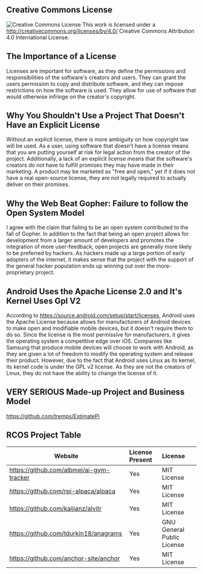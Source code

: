 ## Creative Commons License
![Creative Commons License](https://i.creativecommons.org/l/by/4.0/88x31.png) This work is licensed under a http://creativecommons.org/licenses/by/4.0/ Creative Commons Attribution 4.0 International License.

## The Importance of a License
Licenses are important for software, as they define the permissions and responsibilities of the software's creators and users. They can grant the users permission to copy and distribute software, and they can impose restrictions on how the software is used. They allow for use of software that would otherwise infringe on the creator's copyright.

## Why You Shouldn't Use a Project That Doesn't Have an Explicit License
Without an explicit license, there is more ambiguity on how copyright law will be used. As a user, using software that doesn't have a license means that you are putting yourself at risk for legal action from the creator of the project. Additionally, a lack of an explicit license means that the software's creators do not have to fulfill promises they may have made in their marketing. A product may be marketed as "free and open," yet if it does not have a real open-source license, they are not legally required to actually deliver on their promises.

## Why the Web Beat Gopher: Failure to follow the Open System Model
I agree with the claim that failing to be an open system contributed to the fall of Gopher. In addition to the fact that being an open project allows for development from a larger amount of developers and promotes the integration of more user-feedback, open projects are generally more likely to be preferred by hackers. As hackers made up a large portion of early adopters of the internet, it makes sense that the project with the support of the general hacker population ends up winning out over the more-proprietary project.

## Android Uses the Apache License 2.0 and It's Kernel Uses Gpl V2
According to https://source.android.com/setup/start/licenses, Android uses the Apache License because allows for manufacturers of Android devices to make open and modifiable mobile devices, but it doesn't require them to do so. Since the license is the most permissive for manufacturers, it gives the operating system a competitive edge over iOS. Companies like Samsung that produce mobile devices will choose to work with Android, as they are given a lot of freedom to modify the operating system and release their product. However, due to the fact that Android uses Linux as its kernel, its kernel code is under the GPL v2 license. As they are not the creators of Linux, they do not have the ability to change the license of it.

## VERY SERIOUS Made-up Project and Business Model
https://github.com/tremps/EstimatePi

## RCOS Project Table
Website | License Present | License
---------|:----------|:-------
https://github.com/albmej/ai-gym-tracker | Yes | MIT License
https://github.com/rpi-alpaca/alpaca | Yes | MIT License
https://github.com/kaijianz/alvitr | Yes | MIT License
https://github.com/tdurkin18/anagrams | Yes | GNU General Public License
https://github.com/anchor-site/anchor | Yes | MIT License
